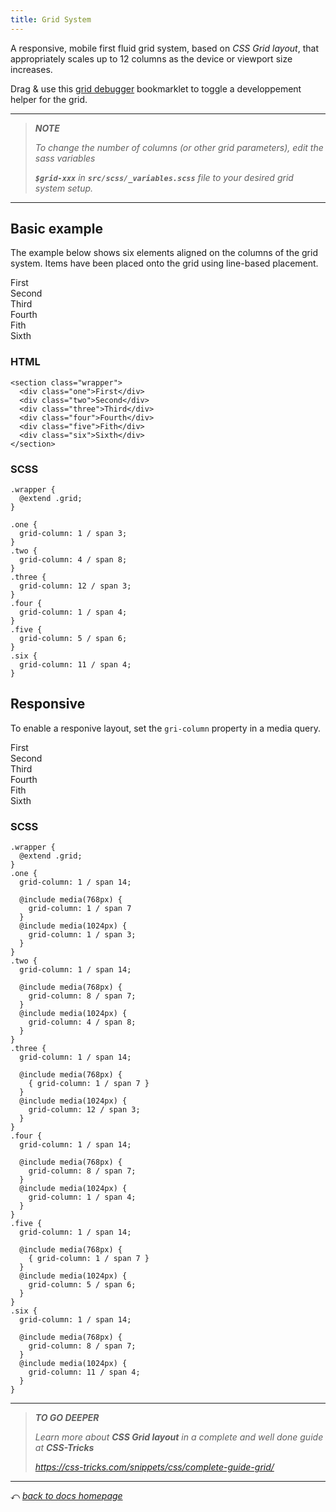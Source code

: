 ```yaml
---
title: Grid System
---
```


A responsive, mobile first fluid grid system, based on *CSS Grid layout*, that appropriately scales up to 12 columns as the device or viewport size increases.

Drag & use this <a href="javascript: (function () {var el = document.body;var className = 'grid-debugger';if (el.classList) {el.classList.toggle(className);} else {var classes = el.className.split(' ');var existingIndex = classes.indexOf(className);if (existingIndex >= 0)classes.splice(existingIndex, 1);elseclasses.push(className);el.className = classes.join(' ');}})();">grid debugger</a> bookmarklet to toggle a developpement helper for the grid.

***

> _**NOTE**_
>
> *To change the number of columns (or other grid parameters), edit the sass variables*
>
> <i>**`$grid-xxx`** in **`src/scss/_variables.scss`** file to your desired grid system setup.</i>

***

Basic example
----------

The example below shows six elements aligned on the columns of the grid system. Items have been placed onto the grid using line-based placement.

<div class="grid-wrapper-for-doc">
<section id="basic" class="grid">
  <div class="col one">First</div>
  <div class="col two">Second</div>
  <div class="col three">Third</div>
  <div class="col four">Fourth</div>
  <div class="col five">Fith</div>
  <div class="col six">Sixth</div>
</section>
<style>
  #basic .one { grid-column: 1 / span 3; }
  #basic .two { grid-column: 4 / span 8; }
  #basic .three { grid-column: 12 / span 3; }
  #basic .four { grid-column: 1 / span 4; }
  #basic .five { grid-column: 5 / span 6; }
  #basic .six { grid-column: 11 / span 4; }
</style>
</div>

### HTML
```
<section class="wrapper">
  <div class="one">First</div>
  <div class="two">Second</div>
  <div class="three">Third</div>
  <div class="four">Fourth</div>
  <div class="five">Fith</div>
  <div class="six">Sixth</div>
</section>
```

### SCSS
```
.wrapper {
  @extend .grid;
}

.one {
  grid-column: 1 / span 3;
}
.two {
  grid-column: 4 / span 8;
}
.three {
  grid-column: 12 / span 3;
}
.four {
  grid-column: 1 / span 4;
}
.five {
  grid-column: 5 / span 6;
}
.six {
  grid-column: 11 / span 4;
}
```

Responsive
----------

To enable a responive layout, set the `gri-column` property in a media query.

<div class="grid-wrapper-for-doc">
<section id="responsive" class="grid">
  <div class="col one">First</div>
  <div class="col two">Second</div>
  <div class="col three">Third</div>
  <div class="col four">Fourth</div>
  <div class="col five">Fith</div>
  <div class="col six">Sixth</div>
</section>
<style>
  #responsive .one,
  #responsive .two,
  #responsive .three,
  #responsive .four,
  #responsive .five,
  #responsive .six { grid-column: 1 / span 14; }
  @media (min-width: 1024px) {
    #responsive .one,
    #responsive .three,
    #responsive .five { grid-column: 1 / span 7 }
    #responsive .two,
    #responsive .four,
    #responsive .six { grid-column: 8 / span 7; }
  }
  @media (min-width: 1280px) {
    #responsive .one { grid-column: 1 / span 3; }
    #responsive .two { grid-column: 4 / span 8; }
    #responsive .three { grid-column: 12 / span 3; }
    #responsive .four { grid-column: 1 / span 4; }
    #responsive .five { grid-column: 5 / span 6; }
    #responsive .six { grid-column: 11 / span 4; }
  }
</style>
</div>

### SCSS
```
.wrapper {
  @extend .grid;
}
.one {
  grid-column: 1 / span 14;

  @include media(768px) {
    grid-column: 1 / span 7
  }
  @include media(1024px) {
    grid-column: 1 / span 3;
  }
}
.two {
  grid-column: 1 / span 14;

  @include media(768px) {
    grid-column: 8 / span 7;
  }
  @include media(1024px) {
    grid-column: 4 / span 8;
  }
}
.three {
  grid-column: 1 / span 14;

  @include media(768px) {
    { grid-column: 1 / span 7 }
  }
  @include media(1024px) {
    grid-column: 12 / span 3;
  }
}
.four {
  grid-column: 1 / span 14;

  @include media(768px) {
    grid-column: 8 / span 7;
  }
  @include media(1024px) {
    grid-column: 1 / span 4;
  }
}
.five {
  grid-column: 1 / span 14;

  @include media(768px) {
    { grid-column: 1 / span 7 }
  }
  @include media(1024px) {
    grid-column: 5 / span 6;
  }
}
.six {
  grid-column: 1 / span 14;

  @include media(768px) {
    grid-column: 8 / span 7;
  }
  @include media(1024px) {
    grid-column: 11 / span 4;
  }
}
```

***

> _**TO GO DEEPER**_
>
> *Learn more about **CSS Grid layout** in a complete and well done guide at **CSS-Tricks***
>
> _https://css-tricks.com/snippets/css/complete-guide-grid/_

***
⤺ _[back to docs homepage](overview)_
